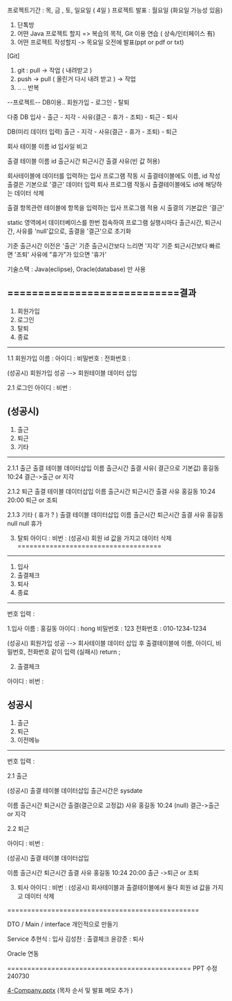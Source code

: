 프로젝트기간 : 목, 금 , 토, 일요일 ( 4일 )
프로젝트 발표 : 월요일 (화요일 가능성 있음)


1. 단톡방
2. 어떤 Java 프로젝트 할지 => 복습의 목적, Git 이용 연습 ( 상속/인터페이스 有)
3. 어떤 프로젝트 작성할지 -> 목요일 오전에 발표(ppt or pdf or txt)

[Git]
1. git : pull -> 작업 (  내려받고 )
2. push -> pull ( 올린거 다시 내려 받고 ) -> 작업
3.  .. .. 반복

--프로젝트--
DB이용..
회원가입 - 로그인 - 탈퇴

다중 DB
입사 - 출근 - 지각 - 사유(결근 - 휴가 - 조퇴) - 퇴근 - 퇴사

DB(미리 데이터 입력)
출근 - 지각 - 사유(결근 - 휴가 - 조퇴) - 퇴근

회사 테이블
이름 id 입사일 비고

출결 테이블
이름 id 출근시간 퇴근시간 출결 사유(빈 값 허용)

회사테이블에 데이터를 입력하는 입사 프로그램 작동 시 출결테이블에도 이름, id 작성 출결은 기본으로 '결근' 데이터 입력
퇴사 프로그램 작동시 출결테이블에도 id에 해당하는 데이터 삭제

출결 항목관련
테이블에 항목을 입력하는 입사 프로그램 적용 시 출결의 기본값은 '결근'

static 영역에서 데이터베이스를 한번 접속하여 프로그램 실행시마다 출근시간, 퇴근시간, 사유를 'null'값으로, 출결을 '결근'으로 초기화

기준 출근시간 이전은 '출근'
기준 출근시간보다 느리면 '지각'
기준 퇴근시간보다 빠르면 '조퇴'
사유에 "휴가"가 있으면 '휴가'

기술스택 : Java(eclipse), Oracle(database) 만 사용

============================결과
---------------------
1. 회원가입
2. 로그인
3. 탈퇴
4. 종료
--------------------
1.1 회원가입
이름 : 
아이디 : 
비밀번호 : 
전화번호 : 

(성공시)
회원가입 성공 --> 회원테이블 데이터 삽입

2.1 로그인
아이디 :
비번 : 

(성공시)
--------------------------
1. 출근
2. 퇴근
3. 기타
--------------------------

2.1.1 출근
출결 테이블 데이터삽입
이름 출근시간 출결 사유( 결근으로 기본값)
홍길동 10:24    결근->출근 or 지각

2.1.2 퇴근
출결 테이블 데이터삽입
이름     출근시간    퇴근시간    출결 사유
홍길동    10:24      20:00    퇴근 or 조퇴

2.1.3 기타 ( 휴가 ? )
출결 테이블 데이터삽입
이름     출근시간    퇴근시간    출결 사유
홍길동    null      null       휴가

3. 탈퇴
아이디 :
비번 : 
(성공시)
회원 id 값을 가지고 데이터 삭제
====================================

---------------------
1. 입사
2. 출결체크
3. 퇴사
4. 종료
--------------------
번호 입력 : 

1.입사
이름 : 홍길동
아이디 : hong
비밀번호 : 123
전화번호 : 010-1234-1234

(성공시)
회원가입 성공 --> 회사테이블 데이터 삽입 후 출결테이블에 이름, 아이디, 비밀번호, 전화번호 같이 입력
(실패시)
return ;

2. 출결체크

아이디 :
비번 : 

성공시
--------------------------
1. 출근
2. 퇴근
3. 이전메뉴
--------------------------
번호 입력 : 

2.1 출근

(성공시)
출결 테이블 데이터삽입	출근시간은 sysdate

이름		출근시간 	퇴근시간	출결(결근으로 고정값)		사유
홍길동 	10:24	  	(null)		결근->출근 or 지각		

2.2 퇴근

아이디 :
비번 : 

(성공시)
출결 테이블 데이터삽입

이름		출근시간	퇴근시간	출결 					사유
홍길동	10:24		20:00		출근 ->퇴근 or 조퇴

3. 퇴사
아이디 :
비번 : 
(성공시)
회사테이블과 출결테이블에서 둘다 회원 id 값을 가지고 데이터 삭제

 ================================================

 DTO / Main / interface
개인적으로 만들기

Service
추현식  : 입사
김성찬 : 출결체크
윤강준 : 퇴사 

Oracle 연동

==============================================
PPT 수정 240730

[4-Company.pptx](https://github.com/user-attachments/files/16423009/4-Company.pptx)
(목차 순서 및 발표 메모 추가 )










